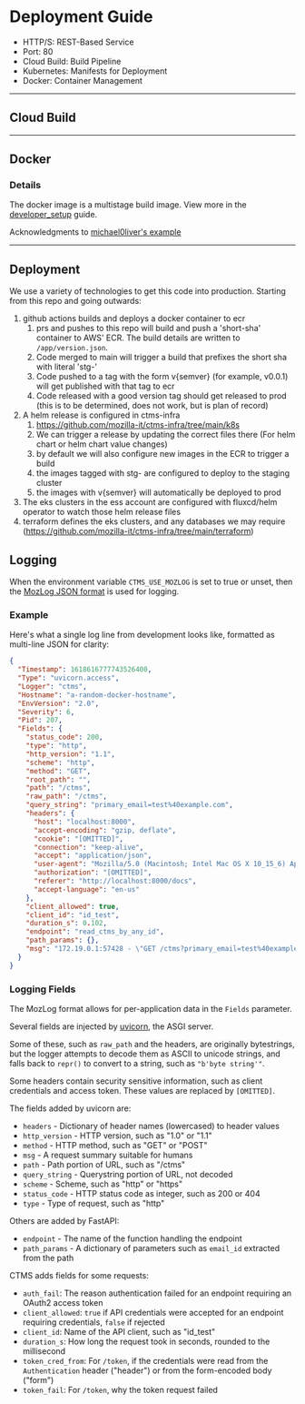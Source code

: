 # Deployment Guide

- HTTP/S: REST-Based Service
- Port: 80
- Cloud Build: Build Pipeline
- Kubernetes: Manifests for Deployment
- Docker: Container Management

---
## Cloud Build
---
## Docker
### Details
The docker image is a multistage build image.
View more in the [developer_setup](developer_setup.md) guide.

Acknowledgments to [michael0liver's example](https://github.com/michael0liver/python-poetry-docker-example)

---
## Deployment

We use a variety of technologies to get this code into production.  Starting from this repo and going outwards:

1. github actions builds and deploys a docker container to ecr
    1. prs and pushes to this repo will build and push a 'short-sha' container to AWS' ECR. The build details are written to ``/app/version.json``.
    1. Code merged to main will trigger a build that prefixes the short sha with literal 'stg-'
    1. Code pushed to a tag with the form v{semver} (for example, v0.0.1) will get published with that tag to ecr
    1. Code released with a good version tag should get released to prod (this is to be determined, does not work, but is plan of record)
1. A helm release is configured in ctms-infra
    1. https://github.com/mozilla-it/ctms-infra/tree/main/k8s
    1. We can trigger a release by updating the correct files there (For helm chart or helm chart value changes)
    1. by default we will also configure new images in the ECR to trigger a build
      1. the images tagged with stg- are configured to deploy to the staging cluster
      1. the images with v{semver} will automatically be deployed to prod
1. The eks clusters in the ess account are configured with fluxcd/helm operator to watch those helm release files
1. terraform defines the eks clusters, and any databases we may require (https://github.com/mozilla-it/ctms-infra/tree/main/terraform)


## Logging

When the environment variable ``CTMS_USE_MOZLOG`` is set to true or unset, then
the [MozLog JSON format](https://wiki.mozilla.org/Firefox/Services/Logging) is
used for logging.

### Example

Here's what a single log line from development looks like, formatted as
multi-line JSON for clarity:

```json
{
  "Timestamp": 1618616777743526400,
  "Type": "uvicorn.access",
  "Logger": "ctms",
  "Hostname": "a-random-docker-hostname",
  "EnvVersion": "2.0",
  "Severity": 6,
  "Pid": 207,
  "Fields": {
    "status_code": 200,
    "type": "http",
    "http_version": "1.1",
    "scheme": "http",
    "method": "GET",
    "root_path": "",
    "path": "/ctms",
    "raw_path": "/ctms",
    "query_string": "primary_email=test%40example.com",
    "headers": {
      "host": "localhost:8000",
      "accept-encoding": "gzip, deflate",
      "cookie": "[OMITTED]",
      "connection": "keep-alive",
      "accept": "application/json",
      "user-agent": "Mozilla/5.0 (Macintosh; Intel Mac OS X 10_15_6) AppleWebKit/605.1.15 (KHTML, like Gecko) Version/14.0.3 Safari/605.1.15",
      "authorization": "[OMITTED]",
      "referer": "http://localhost:8000/docs",
      "accept-language": "en-us"
    },
    "client_allowed": true,
    "client_id": "id_test",
    "duration_s": 0.102,
    "endpoint": "read_ctms_by_any_id",
    "path_params": {},
    "msg": "172.19.0.1:57428 - \"GET /ctms?primary_email=test%40example.com HTTP/1.1\" 200"
  }
}
```

### Logging Fields
The MozLog format allows for per-application data in the ``Fields`` parameter.

Several fields are injected by [uvicorn](https://www.uvicorn.org), the ASGI
server.

Some of these, such as `raw_path` and the headers, are originally
bytestrings, but the logger attempts to decode them as ASCII to unicode strings,
and falls back to ``repr()`` to convert to a string, such as ``"b'byte string'"``.

Some headers contain security sensitive information, such as client credentials and
access token. These values are replaced by ``[OMITTED]``.

The fields added by uvicorn are:

* ``headers`` - Dictionary of header names (lowercased) to header values
* ``http_version`` - HTTP version, such as "1.0" or "1.1"
* ``method`` - HTTP method, such as "GET" or "POST"
* ``msg`` - A request summary suitable for humans
* ``path`` - Path portion of URL, such as "/ctms"
* ``query_string`` - Querystring portion of URL, not decoded
* ``scheme`` - Scheme, such as "http" or "https"
* ``status_code`` - HTTP status code as integer, such as 200 or 404
* ``type`` - Type of request, such as "http"

Others are added by FastAPI:

* ``endpoint`` - The name of the function handling the endpoint
* ``path_params`` - A dictionary of parameters such as ``email_id`` extracted from
  the path

CTMS adds fields for some requests:

* ``auth_fail``: The reason authentication failed for an endpoint requiring an
  OAuth2 access token
* ``client_allowed``: ``true`` if API credentials were accepted for an endpoint
  requiring credentials, ``false`` if rejected
* ``client_id``: Name of the API client, such as "id_test"
* ``duration_s``: How long the request took in seconds, rounded to the millisecond
* ``token_cred_from``: For ``/token``, if the credentials were read from the
  ``Authentication`` header ("header") or from the form-encoded body ("form")
* ``token_fail``: For ``/token``, why the token request failed
